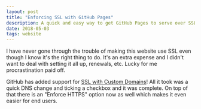 ```yaml
---
layout: post
title: "Enforcing SSL with GitHub Pages"
description: A quick and easy way to get GitHub Pages to serve over SSL. It's the way of the world now.
date: 2018-05-03
tags: website
---
```


I have never gone through the trouble of making this website use SSL even though I know it's the right thing to do. It's an extra expense and I didn't want to deal with setting it all up, renewals, etc. Lucky for me procrastination paid off.

GitHub has added support for [SSL with Custom Domains](https://blog.github.com/2018-05-01-github-pages-custom-domains-https/)! All it took was a quick DNS change and ticking a checkbox and it was complete. On top of that there is an "Enforce HTTPS" option now as well which makes it even easier for end users.
